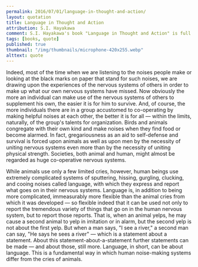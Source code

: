 ```yaml
---
permalink: 2016/07/01/language-in-thought-and-action/
layout: quotation
title: Language in Thought and Action
attribution: S.I. Hayakawa
comment: S.I. Hayakawa's book "Language in Thought and Action" is full of great quotes. Here's just one (fairly big one) that caught my eye.
tags: [books, quote]
published: true
thumbnail: "/img/thumbnails/microphone-420x255.webp"
alttext: quote
---
```


Indeed, most of the time when we are listening to the noises people make
or looking at the black marks on paper that stand for such noises, we are drawing upon
the experiences of the nervous systems of others in order to make up what our own
nervous systems have missed. Now obviously the more an individual can make use of the
nervous systems of others to supplement his own, the easier it is for him to survive. And,
of course, the more individuals there are in a group accustomed to co-operating by making
helpful noises at each other, the better it is for all — within the limits, naturally, of
the group's talents for organization. Birds and animals congregate with their own kind and
make noises when they find food or become alarmed. In fact, gregariousness as an aid to
self-defense and survival is forced upon animals as well as upon men by the necessity of
uniting nervous systems even more than by the necessity of uniting physical strength. Societies,
both animal and human, might almost be regarded as huge co-operative nervous systems.

While animals use only a few limited cries, however, human beings use extremely complicated
systems of sputtering, hissing, gurgling, clucking, and cooing noises called language, with
which they express and report what goes on in their nervous systems. Language is, in
addition to being more complicated, immeasurably more flexible than the animal cries
from which it was developed — so flexible indeed that it can be used not only to report the
tremendous variety of things that go on in the human nervous system, but to report those
reports. That is, when an animal yelps, he may cause a second animal to yelp in imitation
or in alarm, but the second yelp is not about the first yelp. But when a man says, "I see a
river," a second man can say, "He says he sees a river" — which is a statement about a
statement. About this statement-about-a-statement further statements can be made — and about
those, still more. Language, in short, can be about language. This is a fundamental way in
which human noise-making systems differ from the cries of animals.
